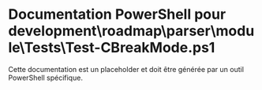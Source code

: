 # Documentation PowerShell pour development\roadmap\parser\module\Tests\Test-CBreakMode.ps1

Cette documentation est un placeholder et doit être générée par un outil PowerShell spécifique.
